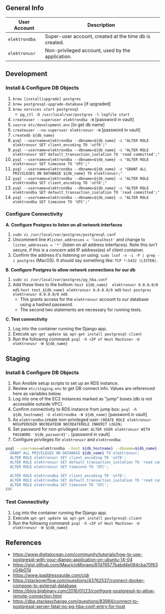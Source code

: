 ## General Info

| **User Account** | **Description**                                         |
|------------------|---------------------------------------------------------|
| `elektrondba`    | Super-user account, created at the time db is created.  |
| `elektronusr`    | Non-privileged account, used by the application.        |


## Development

### Install & Configure DB Objects

1.  `brew [install|upgrade] postgres`
2.  `brew postgresql-upgrade-database` [if upgraded]
3.  `brew services start postgresql`
     * `pg_ctl -D /usr/local/var/postgres -l logfile start`
4.  `createuser --superuser elektrondba -W` [password in vault]
5.  `source etc/development.env` [to get db name]
6.  `createuser --no-superuser elektronusr -W` [password in vault]
7.  `createdb ${db_name}`
8.  `psql --username=elektrondba --dbname=${db_name} -c "ALTER ROLE elektronusr SET client_encoding TO 'utf8';"`
9.  `psql --username=elektrondba --dbname=${db_name} -c "ALTER ROLE elektronusr SET default_transaction_isolation TO 'read committed';"`
10. `psql --username=elektrondba --dbname=${db_name} -c "ALTER ROLE elektronusr SET timezone TO 'UTC';"`
11. `psql --username=elektrondba --dbname=${db_name} -c "GRANT ALL PRIVILEGES ON DATABASE ${db_name} TO elektronusr;"`
12.  `psql --username=elektrondba --dbname=${db_name} -c "ALTER ROLE elektrondba SET client_encoding TO 'utf8';"`
13.  `psql --username=elektrondba --dbname=${db_name} -c "ALTER ROLE elektrondba SET default_transaction_isolation TO 'read committed';"`
14. `psql --username=elektrondba --dbname=${db_name} -c "ALTER ROLE elektrondba SET timezone TO 'UTC';"`

### Configure Connectivity

**A. Configure Postgres to listen on all network interfaces**

1. `sudo vi /usr/local/var/postgres/postgresql.conf`
2. Uncomment line `#listen_addresses = 'localhost'` and change to `listen_addresses = '*'` (listen on all address interfaces).  Note this isn't secure, if this is a concern add IP address(es) of client container.
3. Confirm the address it's listening on using: `sudo lsof -n -i -P | grep -i postgres` (MacOS).  It should say something like: `TCP *:5432 (LISTEN)`.

**B. Configure Postgres to allow network connections for our db**

1. `sudo vi /usr/local/var/postgres/pg_hba.conf`
2. Add these lines to the bottom:
    `host ${db_name}  elektronusr 0.0.0.0/0 md5`
    `host test_${db_name} elektronusr 0.0.0.0/0 md5`
    `host postgres elektronusr 0.0.0.0/0 md5`
    - This grants access for the `elektronusr` account to our database using a hashed password.
    - The second two statements are necessary for running tests.

**C. Test connectivity**

1. Log into the container running the Django app.
2. Execute `apt-get update && apt-get install postgresql-client`
3. Run the following command: `psql -h <IP of Host Machine> -U elektronusr -W ${db_name}`

## Staging

### Install & Configure DB Objects

1. Run Ansible setup scripts to set up an RDS instance.
2. Review `etc/staging.env` to get DB connect info. Values are referenced here as variables below.
3. Log into one of the EC2 instances marked as "jump" boxes (db is not accessible outside VPC).
4. Confirm connectivity to RDS instance from jump box: `psql -h ${db_hostname} -U elektrondba -W ${db_name}` [password in vault]
5. As `elektrondba` create non-privileged user: `CREATE ROLE elektronusr NOSUPERUSER NOCREATEDB NOCREATEROLE INHERIT LOGIN;`
6. Set password for non-privileged user: `ALTER USER elektronusr WITH PASSWORD '${db_password}';` [password in vault]
7. Configure privileges for `elektronusr` and `elektrondba`:
```bash
psql --username=elektrondba --host ${db_hostname} --dbname=${db_name} --password << EOF
  GRANT ALL PRIVILEGES ON DATABASE ${db_name} TO elektronusr;
  ALTER ROLE elektronusr SET client_encoding TO 'utf8';
  ALTER ROLE elektronusr SET default_transaction_isolation TO 'read committed';
  ALTER ROLE elektronusr SET timezone TO 'UTC';

  ALTER ROLE elektrondba SET client_encoding TO 'utf8';
  ALTER ROLE elektrondba SET default_transaction_isolation TO 'read committed';
  ALTER ROLE elektrondba SET timezone TO 'UTC';
EOF
```

### Test Connectivity

1. Log into the container running the Django app.
2. Execute `apt-get update && apt-get install postgresql-client`
3. Run the following command: `psql -h <IP of Host Machine> -U elektronusr -W ${db_name}`

## References

* https://www.digitalocean.com/community/tutorials/how-to-use-postgresql-with-your-django-application-on-ubuntu-14-04
* https://gist.github.com/MauricioMoraes/87d76577babd4e084cba70f63c04b07d
* https://www.ipaddressguide.com/cidr
* https://stackoverflow.com/questions/43762537/connect-docker-compose-to-external-database
* https://blog.bigbinary.com/2016/01/23/configure-postgresql-to-allow-remote-connection.html
* https://dba.stackexchange.com/questions/83984/connect-to-postgresql-server-fatal-no-pg-hba-conf-entry-for-host
